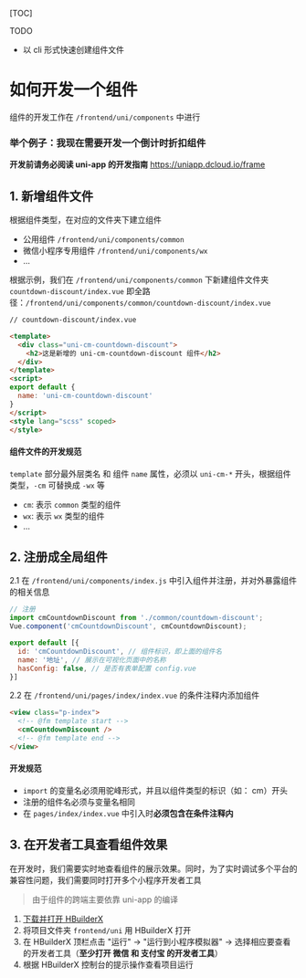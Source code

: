 [TOC]

TODO
- 以 cli 形式快速创建组件文件

# 如何开发一个组件

组件的开发工作在 `/frontend/uni/components` 中进行

### 举个例子：我现在需要开发一个倒计时折扣组件
**开发前请务必阅读 uni-app 的开发指南**
https://uniapp.dcloud.io/frame

## 1. 新增组件文件
根据组件类型，在对应的文件夹下建立组件

- 公用组件 `/frontend/uni/components/common` 
- 微信小程序专用组件 `/frontend/uni/components/wx` 
- ...

根据示例，我们在 `/frontend/uni/components/common` 下新建组件文件夹 `countdown-discount/index.vue`
即全路径：`/frontend/uni/components/common/countdown-discount/index.vue`

```html
// countdown-discount/index.vue

<template>
  <div class="uni-cm-countdown-discount">
    <h2>这是新增的 uni-cm-countdown-discount 组件</h2>
  </div>
</template>
<script>
export default {
  name: 'uni-cm-countdown-discount'
}
</script>
<style lang="scss" scoped>
</style>
```

#### 组件文件的开发规范
`template` 部分最外层类名 和 组件 `name` 属性，必须以 `uni-cm-*` 开头，根据组件类型，`-cm` 可替换成 `-wx` 等
- `cm`: 表示 `common` 类型的组件
- `wx`: 表示 `wx` 类型的组件
- ...

## 2. 注册成全局组件
2.1 在 `/frontend/uni/components/index.js` 中引入组件并注册，并对外暴露组件的相关信息
```js
// 注册
import cmCountdownDiscount from './common/countdown-discount';
Vue.component('cmCountdownDiscount', cmCountdownDiscount);

export default [{
  id: 'cmCountdownDiscount', // 组件标识，即上面的组件名
  name: '地址', // 展示在可视化页面中的名称
  hasConfig: false, // 是否有表单配置 config.vue
}]
```

2.2 在 `/frontend/uni/pages/index/index.vue` 的条件注释内添加组件
```html
<view class="p-index">
  <!-- @fm template start -->
  <cmCountdownDiscount />
  <!-- @fm template end -->
</view>
```

#### 开发规范
- `import` 的变量名必须用驼峰形式，并且以组件类型的标识（如： cm）开头
- 注册的组件名必须与变量名相同
- 在 `pages/index/index.vue` 中引入时**必须包含在条件注释内**

## 3. 在开发者工具查看组件效果
在开发时，我们需要实时地查看组件的展示效果。同时，为了实时调试多个平台的兼容性问题，我们需要同时打开多个小程序开发者工具

> 由于组件的跨端主要依靠 uni-app 的编译

1. [下载并打开 HBuilderX](https://www.dcloud.io/hbuilderx.html)
2. 将项目文件夹 `frontend/uni` 用 HBuilderX 打开
3. 在 HBuilderX 顶栏点击 "运行" -> "运行到小程序模拟器" -> 选择相应要查看的开发者工具（**至少打开 微信 和 支付宝 的开发者工具**）
4. 根据 HBuilderX 控制台的提示操作查看项目运行
